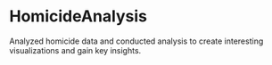 # HomicideAnalysis
Analyzed homicide data and conducted analysis to create interesting visualizations and gain key insights.
